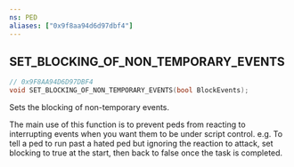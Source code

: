 ```yaml
---
ns: PED
aliases: ["0x9f8aa94d6d97dbf4"]
---
```

## SET_BLOCKING_OF_NON_TEMPORARY_EVENTS

```c
// 0x9F8AA94D6D97DBF4
void SET_BLOCKING_OF_NON_TEMPORARY_EVENTS(bool BlockEvents);
```

Sets the blocking of non-temporary events.

The main use of this function is to prevent peds from reacting to interrupting events when you want them to be under script control. e.g. To tell a ped to run past a hated ped but ignoring the reaction to attack, set blocking to true at the start, then back to false once the task is completed.

